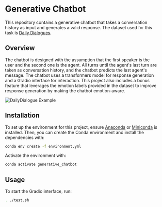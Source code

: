 # Generative Chatbot

This repository contains a generative chatbot that takes a conversation history as input and generates a valid response. The dataset used for this task is [Daily Dialogues](http://yanran.li/dailydialog). 

## Overview

The chatbot is designed with the assumption that the first speaker is the user and the second one is the agent. All turns until the agent's last turn are taken as conversation history, and the chatbot predicts the last agent's message. The chatbot uses a transformers model for response generation and a Gradio interface for interaction. This project also includes a bonus feature that leverages the emotion labels provided in the dataset to improve response generation by making the chatbot emotion-aware. 

![DailyDialogue Example](http://yanran.li/images/dailydialog_example_smaller.jpg)

## Installation

To set up the environment for this project, ensure [Anaconda](https://www.anaconda.com/products/distribution) or [Miniconda](https://docs.conda.io/en/latest/miniconda.html) is installed. Then, you can create the Conda environment and install the dependencies with:

   ```bash
   conda env create -f environment.yml
   ```

Activate the environment with:

   ```bash
   conda activate generative_chatbot
   ```

## Usage

To start the Gradio interface, run:

   ```bash
   . ./test.sh
   ```
